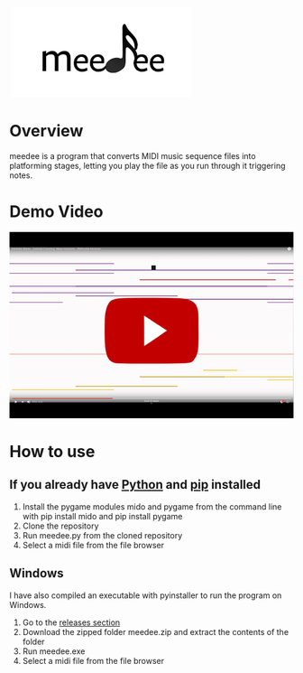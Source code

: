 ![]() 
<img src="images/Logo.png" alt="drawing" width="320"/>
# Overview
meedee is a program that converts MIDI music sequence files into platforming stages, letting you play the file as you run through it triggering notes.
# Demo Video <br />
[![meedee demo New Horizons](images/youtubelink.png)](http://www.youtube.com/watch?v=nwZ-B55gXpc  "meedee demo - Animal Crossing: New Horizons - Welcome Horizon")
# How to use
## If you already have [Python](https://www.python.org/) and [pip](https://pypi.org/project/pip/) installed
1. Install the pygame modules mido and pygame from the command line with pip install mido and pip install pygame
1. Clone the repository 
1. Run meedee.py from the cloned repository
1. Select a midi file from the file browser
## Windows
I have also compiled an executable with pyinstaller to run the program on Windows. 
1. Go to the [releases section](https://github.com/Hadddock/meedee/releases)
1. Download the zipped folder meedee.zip and extract the contents of the folder
1. Run meedee.exe
1. Select a midi file from the file browser

